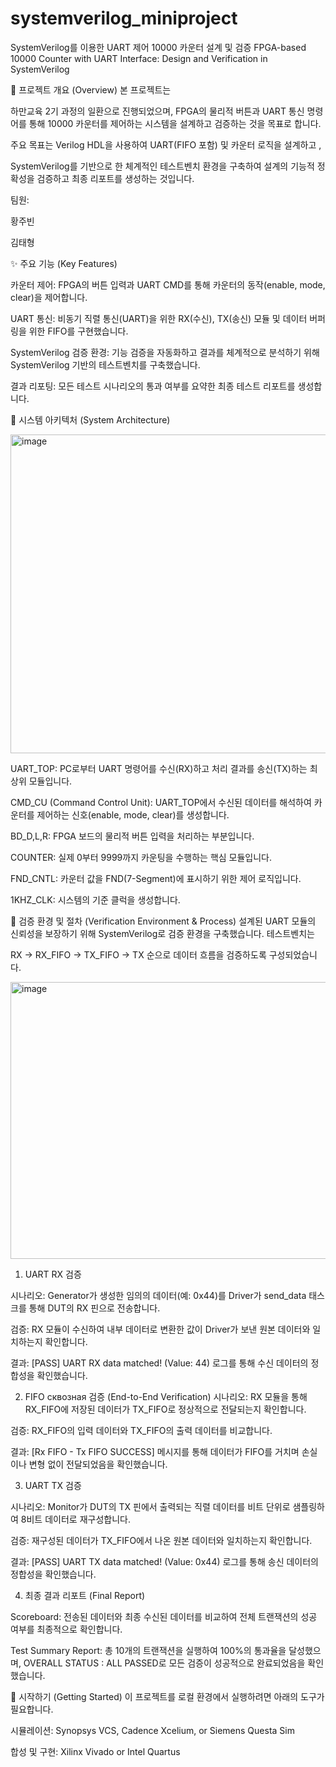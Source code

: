 # systemverilog_miniproject

SystemVerilog를 이용한 UART 제어 10000 카운터 설계 및 검증
FPGA-based 10000 Counter with UART Interface: Design and Verification in SystemVerilog

📝 프로젝트 개요 (Overview)
본 프로젝트는 

하만교육 2기 과정의 일환으로 진행되었으며, FPGA의 물리적 버튼과 UART 통신 명령어를 통해 10000 카운터를 제어하는 시스템을 설계하고 검증하는 것을 목표로 합니다.



주요 목표는 Verilog HDL을 사용하여 UART(FIFO 포함) 및 카운터 로직을 설계하고 , 

SystemVerilog를 기반으로 한 체계적인 테스트벤치 환경을 구축하여 설계의 기능적 정확성을 검증하고 최종 리포트를 생성하는 것입니다.

팀원:

황주빈

김태형 

✨ 주요 기능 (Key Features)

카운터 제어: FPGA의 버튼 입력과 UART CMD를 통해 카운터의 동작(enable, mode, clear)을 제어합니다.



UART 통신: 비동기 직렬 통신(UART)을 위한 RX(수신), TX(송신) 모듈 및 데이터 버퍼링을 위한 FIFO를 구현했습니다.


SystemVerilog 검증 환경: 기능 검증을 자동화하고 결과를 체계적으로 분석하기 위해 SystemVerilog 기반의 테스트벤치를 구축했습니다.


결과 리포팅: 모든 테스트 시나리오의 통과 여부를 요약한 최종 테스트 리포트를 생성합니다.

🔧 시스템 아키텍처 (System Architecture)

<img width="1430" height="510" alt="image" src="https://github.com/user-attachments/assets/c9416c48-9919-432a-9413-701cbc53e000" />

UART_TOP: PC로부터 UART 명령어를 수신(RX)하고 처리 결과를 송신(TX)하는 최상위 모듈입니다.


CMD_CU (Command Control Unit): UART_TOP에서 수신된 데이터를 해석하여 카운터를 제어하는 신호(enable, mode, clear)를 생성합니다.


BD_D,L,R: FPGA 보드의 물리적 버튼 입력을 처리하는 부분입니다.


COUNTER: 실제 0부터 9999까지 카운팅을 수행하는 핵심 모듈입니다.


FND_CNTL: 카운터 값을 FND(7-Segment)에 표시하기 위한 제어 로직입니다.


1KHZ_CLK: 시스템의 기준 클럭을 생성합니다.

🧪 검증 환경 및 절차 (Verification Environment & Process)
설계된 UART 모듈의 신뢰성을 보장하기 위해 SystemVerilog로 검증 환경을 구축했습니다. 테스트벤치는 

RX -> RX_FIFO -> TX_FIFO -> TX 순으로 데이터 흐름을 검증하도록 구성되었습니다.

<img width="1389" height="443" alt="image" src="https://github.com/user-attachments/assets/7e0bc235-28db-469e-a681-f31f6d061897" />


1. UART RX 검증

시나리오: Generator가 생성한 임의의 데이터(예: 0x44)를 Driver가 send_data 태스크를 통해 DUT의 RX 핀으로 전송합니다.


검증: RX 모듈이 수신하여 내부 데이터로 변환한 값이 Driver가 보낸 원본 데이터와 일치하는지 확인합니다.

결과: [PASS] UART RX data matched! (Value: 44) 로그를 통해 수신 데이터의 정합성을 확인했습니다.

2. FIFO сквозная 검증 (End-to-End Verification)
시나리오: RX 모듈을 통해 RX_FIFO에 저장된 데이터가 TX_FIFO로 정상적으로 전달되는지 확인합니다.


검증: RX_FIFO의 입력 데이터와 TX_FIFO의 출력 데이터를 비교합니다.


결과: [Rx FIFO - Tx FIFO SUCCESS] 메시지를 통해 데이터가 FIFO를 거치며 손실이나 변형 없이 전달되었음을 확인했습니다.

3. UART TX 검증

시나리오: Monitor가 DUT의 TX 핀에서 출력되는 직렬 데이터를 비트 단위로 샘플링하여 8비트 데이터로 재구성합니다.


검증: 재구성된 데이터가 TX_FIFO에서 나온 원본 데이터와 일치하는지 확인합니다.

결과: [PASS] UART TX data matched! (Value: 0x44) 로그를 통해 송신 데이터의 정합성을 확인했습니다.

4. 최종 결과 리포트 (Final Report)

Scoreboard: 전송된 데이터와 최종 수신된 데이터를 비교하여 전체 트랜잭션의 성공 여부를 최종적으로 확인합니다.


Test Summary Report: 총 10개의 트랜잭션을 실행하여 100%의 통과율을 달성했으며, OVERALL STATUS : ALL PASSED로 모든 검증이 성공적으로 완료되었음을 확인했습니다.

🚀 시작하기 (Getting Started)
이 프로젝트를 로컬 환경에서 실행하려면 아래의 도구가 필요합니다.

시뮬레이션: Synopsys VCS, Cadence Xcelium, or Siemens Questa Sim

합성 및 구현: Xilinx Vivado or Intel Quartus
